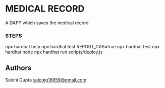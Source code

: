 # MEDICAL RECORD 
A DAPP which saves the medical record

### STEPS

npx hardhat help
npx hardhat test
REPORT_GAS=true npx hardhat test
npx hardhat node
npx hardhat run scripts/deploy.js


## Authors
Saloni Gupta
salonig16659@gmail.com


